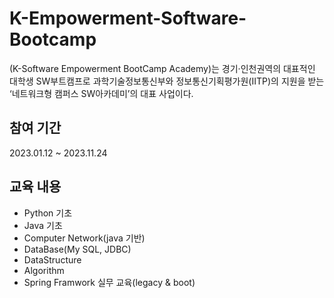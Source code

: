 # K-Empowerment-Software-Bootcamp
(K-Software Empowerment BootCamp Academy)는 경기·인천권역의 대표적인 대학생 SW부트캠프로 과학기술정보통신부와 정보통신기획평가원(IITP)의 지원을 받는 ‘네트워크형 캠퍼스 SW아카데미’의 대표 사업이다.

## 참여 기간
2023.01.12 ~ 2023.11.24

## 교육 내용
- Python 기초
- Java 기초
- Computer Network(java 기반)
- DataBase(My SQL, JDBC)
- DataStructure
- Algorithm
- Spring Framwork 실무 교육(legacy & boot)
